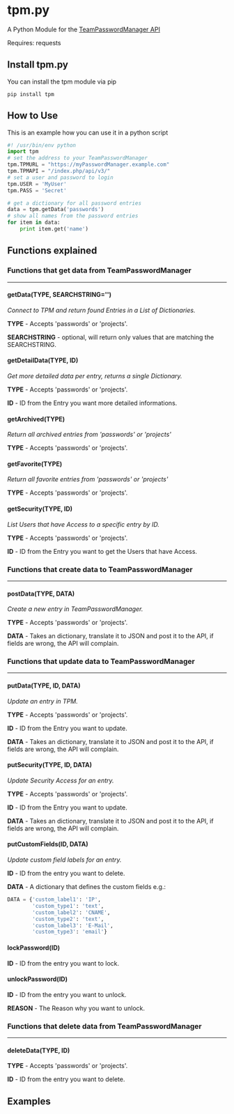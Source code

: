 # tpm.py

A Python Module for the [TeamPasswordManager API](http://teampasswordmanager.com/docs/api/)

Requires: requests

## Install tpm.py

You can install the tpm module via pip

    pip install tpm

## How to Use

This is an example how you can use it in a python script
```python
#! /usr/bin/env python
import tpm
# set the address to your TeamPasswordManager
tpm.TPMURL = "https://myPasswordManager.example.com"
tpm.TPMAPI = "/index.php/api/v3/"
# set a user and password to login
tpm.USER = 'MyUser'
tpm.PASS = 'Secret'

# get a dictionary for all password entries
data = tpm.getData('passwords')
# show all names from the password entries
for item in data:
    print item.get('name')
```
## Functions explained
### Functions that get data from TeamPasswordManager
---
#### getData(TYPE, SEARCHSTRING='')

*Connect to TPM and return found Entries in a List of Dictionaries.*

**TYPE** - Accepts 'passwords' or 'projects'.

**SEARCHSTRING** - optional, will return only values that are matching the SEARCHSTRING.

#### getDetailData(TYPE, ID)

*Get more detailed data per entry, returns a single Dictionary.*

**TYPE** - Accepts 'passwords' or 'projects'.

**ID** - ID from the Entry you want more detailed informations.

#### getArchived(TYPE)

*Return all archived entries from 'passwords' or 'projects'*

**TYPE** - Accepts 'passwords' or 'projects'.

#### getFavorite(TYPE)

*Return all favorite entries from 'passwords' or 'projects'*

**TYPE** - Accepts 'passwords' or 'projects'.

#### getSecurity(TYPE, ID)

*List Users that have Access to a specific entry by ID.*

**TYPE** - Accepts 'passwords' or 'projects'.

**ID** - ID from the Entry you want to get the Users that have Access.

### Functions that create data to TeamPasswordManager
---
#### postData(TYPE, DATA)

*Create a new entry in TeamPasswordManager.*

**TYPE** - Accepts 'passwords' or 'projects'.

**DATA** - Takes an dictionary, translate it to JSON and post it to the API, if fields are wrong, the API will complain.

### Functions that update data to TeamPasswordManager
---
#### putData(TYPE, ID, DATA)

*Update an entry in TPM.*

**TYPE** - Accepts 'passwords' or 'projects'.

**ID** - ID from the Entry you want to update.

**DATA** - Takes an dictionary, translate it to JSON and post it to the API, if fields are wrong, the API will complain.

#### putSecurity(TYPE, ID, DATA)

*Update Security Access for an entry.*

**TYPE** - Accepts 'passwords' or 'projects'.

**ID** - ID from the Entry you want to update.

**DATA** - Takes an dictionary, translate it to JSON and post it to the API, if fields are wrong, the API will complain.

#### putCustomFields(ID, DATA)

*Update custom field labels for an entry.*

**ID** - ID from the entry you want to delete.

**DATA** - A dictionary that defines the custom fields e.g.:
```python
DATA = {'custom_label1': 'IP',
        'custom_type1': 'text',
        'custom_label2': 'CNAME',
        'custom_type2': 'text',
        'custom_label3': 'E-Mail',
        'custom_type3': 'email'}
```
#### lockPassword(ID)

**ID** - ID from the entry you want to lock.

#### unlockPassword(ID)

**ID** - ID from the entry you want to unlock.

**REASON** - The Reason why you want to unlock.

### Functions that delete data from TeamPasswordManager
---
#### deleteData(TYPE, ID)

**TYPE** - Accepts 'passwords' or 'projects'.

**ID** - ID from the entry you want to delete.

## Examples
